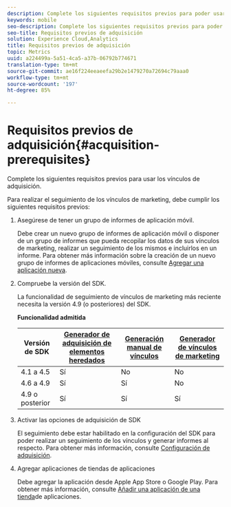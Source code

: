 ```yaml
---
description: Complete los siguientes requisitos previos para poder usar los vínculos de adquisición.
keywords: mobile
seo-description: Complete los siguientes requisitos previos para poder usar los vínculos de adquisición.
seo-title: Requisitos previos de adquisición
solution: Experience Cloud,Analytics
title: Requisitos previos de adquisición
topic: Metrics
uuid: a224499a-5a51-4ca5-a37b-06792b774671
translation-type: tm+mt
source-git-commit: ae16f224eeaeefa29b2e1479270a72694c79aaa0
workflow-type: tm+mt
source-wordcount: '197'
ht-degree: 85%

---
```



# Requisitos previos de adquisición{#acquisition-prerequisites}

Complete los siguientes requisitos previos para usar los vínculos de adquisición.

Para realizar el seguimiento de los vínculos de marketing, debe cumplir los siguientes requisitos previos:

1. Asegúrese de tener un grupo de informes de aplicación móvil.

   Debe crear un nuevo grupo de informes de aplicación móvil o disponer de un grupo de informes que pueda recopilar los datos de sus vínculos de marketing, realizar un seguimiento de los mismos e incluirlos en un informe. Para obtener más información sobre la creación de un nuevo grupo de informes de aplicaciones móviles, consulte [Agregar una aplicación nueva](/help/using/manage-apps/t-new-app.md).

1. Compruebe la versión del SDK.

   La funcionalidad de seguimiento de vínculos de marketing más reciente necesita la versión 4.9 (o posteriores) del SDK.

   **Funcionalidad admitida**

   | Versión de SDK | [Generador de adquisición de elementos heredados](/help/using/acquisition-main/c-marketing-links-builder/t-create-edit-adobe-links/c-use-legacy-acquisition-links/c-use-legacy-acquisition-links.md) | [Generación manual de vínculos](/help/using/acquisition-main/c-marketing-links-builder/acquisition-link-manual.md) | [Generador de vínculos de marketing](/help/using/acquisition-main/c-marketing-links-builder/c-marketing-links-builder.md) |
   |--- |--- |--- |--- |
   | 4.1 a 4.5 | Sí | No | No |
   | 4.6 a 4.9 | Sí | Sí | No |
   | 4.9 o posterior | Sí | Sí | Sí |

1. Activar las opciones de adquisición de SDK

   El seguimiento debe estar habilitado en la configuración del SDK para poder realizar un seguimiento de los vínculos y generar informes al respecto. Para obtener más información, consulte [Configuración de adquisición](/help/using/acquisition-main/t-enable-acquisition.md).

1. Agregar aplicaciones de tiendas de aplicaciones

   Debe agregar la aplicación desde Apple App Store o Google Play. Para obtener más información, consulte [Añadir una aplicación de una tienda](/help/using/manage-apps/c-app-store/t-app-store-app.md)de aplicaciones.
